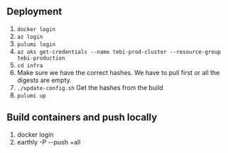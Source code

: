 ## Deployment

1. `docker login`
1. `az login`
1. `pulumi login`
1. `az aks get-credentials --name tebi-prod-cluster --resource-group tebi-production`
1. `cd infra`
1. Make sure we have the correct hashes. We have to pull first or all the digests are empty.
1. `./update-config.sh` Get the hashes from the build
1. `pulumi up`

## Build containers and push locally

1. docker login
1. earthly -P --push +all